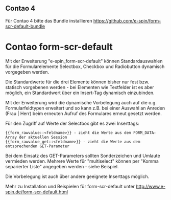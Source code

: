 ## Contao 4
Für Contao 4 bitte das Bundle installieren https://github.com/e-spin/form-scr-default-bundle

# Contao form-scr-default

Mit der Erweiterung "e-spin_form-scr-default" können Standardauswahlen für die Formularelemente Selectbox, Checkbox und Radiobutton dynamisch vorgegeben werden.

Die Standardwerte für die drei Elemente können bisher nur fest bzw. statisch vorgebenen werden - bei Elementen wie Textfelder ist es aber möglich, ein Standardwert über ein Insert-Tag dynamisch einzubinden.

Mit der Erweiterung wird die dynamische Vorbelegung auch auf die o.g. Formularfeldtypen erweitert und so kann z.B. bei einer Auswahl an Anreden (Frau | Herr) beim erneuten Aufruf des Formulares erneut gesetzt werden.

Für den Zugriff auf Werte der Selectbox gibt es zwei Inserttags:

    {{form_rawvalue::<feldname>}} - zieht die Werte aus dem FORM_DATA-Array der aktuellen Session
    {{form_rawvalue_get::<feldname>}} - zieht die Werte aus dem entsprechenden GET-Parameter

Bei dem Einsatz des GET-Parameters sollten Sonderzeichen und Umlaute vermieden werden. Mehrere Werte für "multiselect" können per "Komma separierter Liste" angegeben werden - siehe Beispiel.

Die Vorbelegung ist auch über andere geeignete Inserttags möglich.


Mehr zu Installation und Beispielen für form-scr-default unter http://www.e-spin.de/form-scr-default.html
